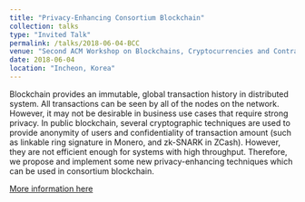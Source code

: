 ```yaml
---
title: "Privacy-Enhancing Consortium Blockchain"
collection: talks
type: "Invited Talk"
permalink: /talks/2018-06-04-BCC
venue: "Second ACM Workshop on Blockchains, Cryptocurrencies and Contracts (BCC'18)"
date: 2018-06-04
location: "Incheon, Korea"
---
```


Blockchain provides an immutable, global transaction history in distributed system. All transactions can be seen by all of the nodes on the network. However, it may not be desirable in business use cases that require strong privacy. In public blockchain, several cryptographic techniques are used to provide anonymity of users and confidentiality of transaction amount (such as linkable ring signature in Monero, and zk-SNARK in ZCash). However, they are not efficient enough for systems with high throughput. Therefore, we propose and implement some new privacy-enhancing techniques which can be used in consortium blockchain.

[More information here](https://sites.google.com/view/bcc18/invited-talk)

